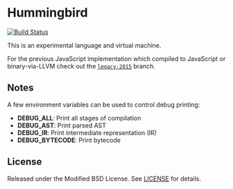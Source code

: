 # Hummingbird

[![Build Status][travis-image]][travis-url]

[travis-image]: https://travis-ci.org/dirk/hummingbird.svg?branch=master
[travis-url]: https://travis-ci.org/dirk/hummingbird

This is an experimental language and virtual machine.

For the previous JavaScript implementation which compiled to JavaScript or binary-via-LLVM check out the [`legacy-2015`](https://github.com/dirk/hummingbird/tree/legacy-2015) branch.

## Notes

A few environment variables can be used to control debug printing:

- **DEBUG_ALL**: Print all stages of compilation
- **DEBUG_AST**: Print parsed AST
- **DEBUG_IR**: Print intermediate representation (IR)
- **DEBUG_BYTECODE**: Print bytecode

## License

Released under the Modified BSD License. See [LICENSE](LICENSE) for details.

